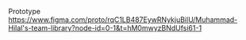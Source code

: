 Prototype
https://www.figma.com/proto/rqC1LB487EywRNykjuBilU/Muhammad-Hilal's-team-library?node-id=0-1&t=hM0mwyzBNdUfsi61-1
